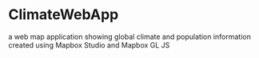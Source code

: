 # ClimateWebApp
a web map application showing global climate and population information created using Mapbox Studio and Mapbox GL JS
